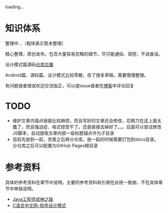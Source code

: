 <div class="poem-side">
  <div id="hitokoto">loading...</div>
  <div id="hitokotofrom"></div>
  <script defer>
  fetch('https://v1.hitokoto.cn')
    .then(response => response.json())
    .then(data => {
       	hitokoto.innerHTML = data.hitokoto
    	if(data.from_who != null) {
      	  hitokotofrom.innerHTML ='——' + data.from_who + ' 《' + data.from + '》'
      	} else {
	  hitokotofrom.innerHTML ='——《' + data.from + '》' 
      }
    })
    .catch(console.error) 
</script>
</div>

# 知识体系

整理中...（粗体表示暂未整理）

精心整理，原创发布。包含大量容易忽略的细节，尽可能通俗、简短，不说废话。

设计模式篇源码[仓库位置](https://github.com/Afauria/DesignPattern)

Android篇、源码篇、设计模式比较零散，存了很多草稿，需要慢慢整理。

有问题或者错误欢迎交流指正，可以提issue或者在[博客](https://blog.afauria.xyz/2021/04/04/%E7%9F%A5%E8%AF%86%E4%BD%93%E7%B3%BB/)中评论回复

# TODO

* 维护文章内锚点链接比较麻烦，而且写好的文章还会修改，花精力在这上面太蠢了，而且强迫症、格式控受不了。还是直接去掉好了。。。后面可以尝试修改JS脚本，自动提取文章内部一级标题锚点作为子目录
* 目前先放到一起，完善之后再分仓库。放一起的时候需要打包到docs目录。分仓库之后可以配置为GitHub Pages根目录

# 参考资料

具体的参考资料在章节中说明。主要的参考资料和引用在此统一致谢，不在具体章节中单独说明。

* [Java工程师成神之路](https://hollischuang.github.io/toBeTopJavaer/#/)
* [C语言中文网-软件设计模式](http://c.biancheng.net/view/1317.html)
